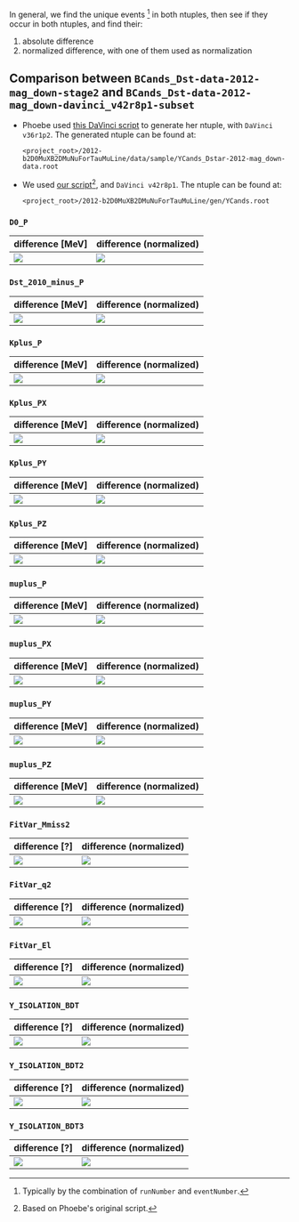 In general, we find the unique events [^1] in both ntuples, then see if they
occur in both ntuples, and find their:

1. absolute difference
2. normalized difference, with one of them used as normalization


[^1]: Typically by the combination of `runNumber` and `eventNumber`.


## Comparison between `BCands_Dst-data-2012-mag_down-stage2` and `BCands_Dst-data-2012-mag_down-davinci_v42r8p1-subset`

* Phoebe used [this DaVinci script](https://github.com/umd-lhcb/lhcb-ntuples-gen/blob/0.1/2012-b2D0MuXB2DMuNuForTauMuLine/ntuple_options-sample.py)
  to generate her ntuple, with `DaVinci v36r1p2`. The generated ntuple can be
  found at:
    ```
    <project_root>/2012-b2D0MuXB2DMuNuForTauMuLine/data/sample/YCands_Dstar-2012-mag_down-data.root
    ```

* We used [our script](https://github.com/umd-lhcb/lhcb-ntuples-gen/blob/master/2012-b2D0MuXB2DMuNuForTauMuLine/ntuple_options.py)[^2], and
  `DaVinci v42r8p1`. The ntuple can be found at:

    ```
    <project_root>/2012-b2D0MuXB2DMuNuForTauMuLine/gen/YCands.root
    ```


[^2]: Based on Phoebe's original script.

### `D0_P`
| difference [MeV] | difference (normalized) |
|---|---|
| ![](data-2012-mag_down-stage2_vs_data-2012-mag_down-davinci_v42r8p1-subset/D0_P_diff.png) | ![](data-2012-mag_down-stage2_vs_data-2012-mag_down-davinci_v42r8p1-subset/D0_P_diff_norm.png) |

### `Dst_2010_minus_P`
| difference [MeV] | difference (normalized) |
|---|---|
| ![](data-2012-mag_down-stage2_vs_data-2012-mag_down-davinci_v42r8p1-subset/Dst_2010_minus_P_diff.png) | ![](data-2012-mag_down-stage2_vs_data-2012-mag_down-davinci_v42r8p1-subset/Dst_2010_minus_P_diff_norm.png) |

### `Kplus_P`
| difference [MeV] | difference (normalized) |
|---|---|
| ![](data-2012-mag_down-stage2_vs_data-2012-mag_down-davinci_v42r8p1-subset/Kplus_P_diff.png) | ![](data-2012-mag_down-stage2_vs_data-2012-mag_down-davinci_v42r8p1-subset/Kplus_P_diff_norm.png) |

### `Kplus_PX`
| difference [MeV] | difference (normalized) |
|---|---|
| ![](data-2012-mag_down-stage2_vs_data-2012-mag_down-davinci_v42r8p1-subset/Kplus_PX_diff.png) | ![](data-2012-mag_down-stage2_vs_data-2012-mag_down-davinci_v42r8p1-subset/Kplus_PX_diff_norm.png) |

### `Kplus_PY`
| difference [MeV] | difference (normalized) |
|---|---|
| ![](data-2012-mag_down-stage2_vs_data-2012-mag_down-davinci_v42r8p1-subset/Kplus_PY_diff.png) | ![](data-2012-mag_down-stage2_vs_data-2012-mag_down-davinci_v42r8p1-subset/Kplus_PY_diff_norm.png) |

### `Kplus_PZ`
| difference [MeV] | difference (normalized) |
|---|---|
| ![](data-2012-mag_down-stage2_vs_data-2012-mag_down-davinci_v42r8p1-subset/Kplus_PZ_diff.png) | ![](data-2012-mag_down-stage2_vs_data-2012-mag_down-davinci_v42r8p1-subset/Kplus_PZ_diff_norm.png) |

### `muplus_P`
| difference [MeV] | difference (normalized) |
|---|---|
| ![](data-2012-mag_down-stage2_vs_data-2012-mag_down-davinci_v42r8p1-subset/muplus_P_diff.png) | ![](data-2012-mag_down-stage2_vs_data-2012-mag_down-davinci_v42r8p1-subset/muplus_P_diff_norm.png) |

### `muplus_PX`
| difference [MeV] | difference (normalized) |
|---|---|
| ![](data-2012-mag_down-stage2_vs_data-2012-mag_down-davinci_v42r8p1-subset/muplus_PX_diff.png) | ![](data-2012-mag_down-stage2_vs_data-2012-mag_down-davinci_v42r8p1-subset/muplus_PX_diff_norm.png) |

### `muplus_PY`
| difference [MeV] | difference (normalized) |
|---|---|
| ![](data-2012-mag_down-stage2_vs_data-2012-mag_down-davinci_v42r8p1-subset/muplus_PY_diff.png) | ![](data-2012-mag_down-stage2_vs_data-2012-mag_down-davinci_v42r8p1-subset/muplus_PY_diff_norm.png) |

### `muplus_PZ`
| difference [MeV] | difference (normalized) |
|---|---|
| ![](data-2012-mag_down-stage2_vs_data-2012-mag_down-davinci_v42r8p1-subset/muplus_PZ_diff.png) | ![](data-2012-mag_down-stage2_vs_data-2012-mag_down-davinci_v42r8p1-subset/muplus_PZ_diff_norm.png) |

### `FitVar_Mmiss2`
| difference [?] | difference (normalized) |
|---|---|
| ![](data-2012-mag_down-stage2_vs_data-2012-mag_down-davinci_v42r8p1-subset/FitVar_Mmiss2_diff_manuel_phoebe.png) | ![](data-2012-mag_down-stage2_vs_data-2012-mag_down-davinci_v42r8p1-subset/FitVar_Mmiss2_diff_norm_manuel_phoebe.png) |

### `FitVar_q2`
| difference [?] | difference (normalized) |
|---|---|
| ![](data-2012-mag_down-stage2_vs_data-2012-mag_down-davinci_v42r8p1-subset/FitVar_q2_diff_manuel_phoebe.png) | ![](data-2012-mag_down-stage2_vs_data-2012-mag_down-davinci_v42r8p1-subset/FitVar_q2_diff_norm_manuel_phoebe.png) |

### `FitVar_El`
| difference [?] | difference (normalized) |
|---|---|
| ![](data-2012-mag_down-stage2_vs_data-2012-mag_down-davinci_v42r8p1-subset/FitVar_El_diff_manuel_phoebe.png) | ![](data-2012-mag_down-stage2_vs_data-2012-mag_down-davinci_v42r8p1-subset/FitVar_El_diff_norm_manuel_phoebe.png) |

### `Y_ISOLATION_BDT`
| difference [?] | difference (normalized) |
|---|---|
| ![](data-2012-mag_down-stage2_vs_data-2012-mag_down-davinci_v42r8p1-subset/Y_ISOLATION_BDT_diff_manuel_phoebe.png) | ![](data-2012-mag_down-stage2_vs_data-2012-mag_down-davinci_v42r8p1-subset/Y_ISOLATION_BDT_diff_norm_manuel_phoebe.png) |

### `Y_ISOLATION_BDT2`
| difference [?] | difference (normalized) |
|---|---|
| ![](data-2012-mag_down-stage2_vs_data-2012-mag_down-davinci_v42r8p1-subset/Y_ISOLATION_BDT2_diff_manuel_phoebe.png) | ![](data-2012-mag_down-stage2_vs_data-2012-mag_down-davinci_v42r8p1-subset/Y_ISOLATION_BDT2_diff_norm_manuel_phoebe.png) |

### `Y_ISOLATION_BDT3`
| difference [?] | difference (normalized) |
|---|---|
| ![](data-2012-mag_down-stage2_vs_data-2012-mag_down-davinci_v42r8p1-subset/Y_ISOLATION_BDT3_diff_manuel_phoebe.png) | ![](data-2012-mag_down-stage2_vs_data-2012-mag_down-davinci_v42r8p1-subset/Y_ISOLATION_BDT3_diff_norm_manuel_phoebe.png) |
